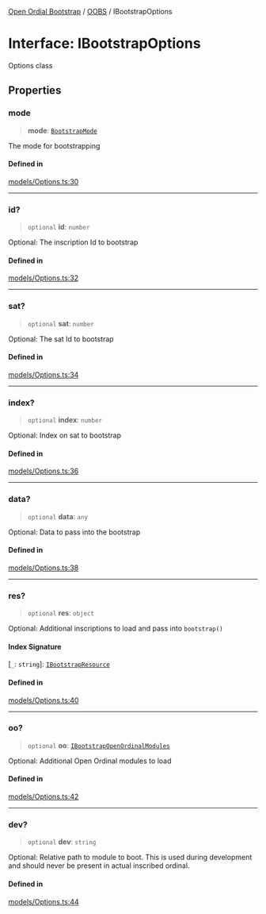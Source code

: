 [Open Ordial Bootstrap](../../README.md) / [OOBS](../README.md) / IBootstrapOptions

# Interface: IBootstrapOptions

Options class

## Properties

### mode

> **mode**: [`BootstrapMode`](../enumerations/BootstrapMode.md)

The mode for bootstrapping

#### Defined in

[models/Options.ts:30](https://github.com/open-ordinal/open-ordinal-bootstrap/blob/8b6e3eb87be9e88339623c1725de53a3825c8878/src/models/Options.ts#L30)

***

### id?

> `optional` **id**: `number`

Optional: The inscription Id to bootstrap

#### Defined in

[models/Options.ts:32](https://github.com/open-ordinal/open-ordinal-bootstrap/blob/8b6e3eb87be9e88339623c1725de53a3825c8878/src/models/Options.ts#L32)

***

### sat?

> `optional` **sat**: `number`

Optional: The sat Id to bootstrap

#### Defined in

[models/Options.ts:34](https://github.com/open-ordinal/open-ordinal-bootstrap/blob/8b6e3eb87be9e88339623c1725de53a3825c8878/src/models/Options.ts#L34)

***

### index?

> `optional` **index**: `number`

Optional: Index on sat to bootstrap

#### Defined in

[models/Options.ts:36](https://github.com/open-ordinal/open-ordinal-bootstrap/blob/8b6e3eb87be9e88339623c1725de53a3825c8878/src/models/Options.ts#L36)

***

### data?

> `optional` **data**: `any`

Optional: Data to pass into the bootstrap

#### Defined in

[models/Options.ts:38](https://github.com/open-ordinal/open-ordinal-bootstrap/blob/8b6e3eb87be9e88339623c1725de53a3825c8878/src/models/Options.ts#L38)

***

### res?

> `optional` **res**: `object`

Optional: Additional inscriptions to load and pass into `bootstrap()`

#### Index Signature

 \[`_`: `string`\]: [`IBootstrapResource`](IBootstrapResource.md)

#### Defined in

[models/Options.ts:40](https://github.com/open-ordinal/open-ordinal-bootstrap/blob/8b6e3eb87be9e88339623c1725de53a3825c8878/src/models/Options.ts#L40)

***

### oo?

> `optional` **oo**: [`IBootstrapOpenOrdinalModules`](IBootstrapOpenOrdinalModules.md)

Optional: Additional Open Ordinal modules to load

#### Defined in

[models/Options.ts:42](https://github.com/open-ordinal/open-ordinal-bootstrap/blob/8b6e3eb87be9e88339623c1725de53a3825c8878/src/models/Options.ts#L42)

***

### dev?

> `optional` **dev**: `string`

Optional: Relative path to module to boot. This is used during development
and should never be present in actual inscribed ordinal.

#### Defined in

[models/Options.ts:44](https://github.com/open-ordinal/open-ordinal-bootstrap/blob/8b6e3eb87be9e88339623c1725de53a3825c8878/src/models/Options.ts#L44)
